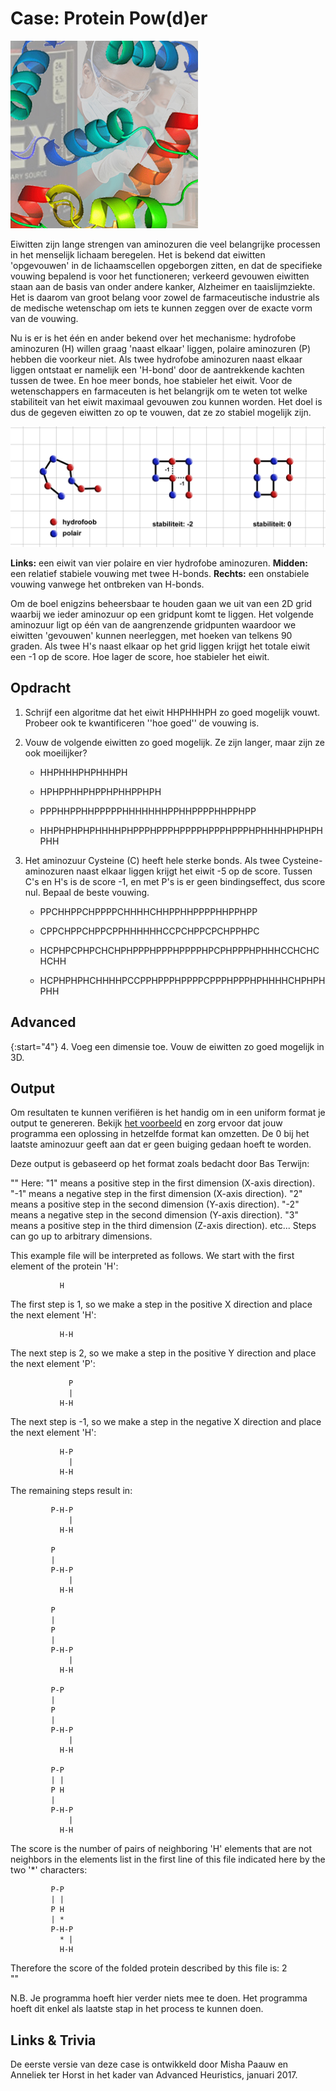 # Case: Protein Pow(d)er

![een fotomontage met vooraan kleurige spiraalvormige dingen, achter links een uitsnede van een pot weipoeder en rechts een stock foto van een stel medewerkers in een laboratorium, met op de voorgrond een persoon met een veiligheidsbril, mondkapje en een flinke pipet](Proteinpowder.jpg)

Eiwitten zijn lange strengen van aminozuren die veel belangrijke processen in het menselijk lichaam beregelen. Het is bekend dat eiwitten 'opgevouwen' in de lichaamscellen opgeborgen zitten, en dat de specifieke vouwing bepalend is voor het functioneren; verkeerd gevouwen eiwitten staan aan de basis van onder andere kanker, Alzheimer en taaislijmziekte. Het is daarom van groot belang voor zowel de farmaceutische industrie als de medische wetenschap om iets te kunnen zeggen over de exacte vorm van de vouwing.

Nu is er is het één en ander bekend over het mechanisme: hydrofobe aminozuren (H) willen graag 'naast elkaar' liggen, polaire aminozuren (P) hebben die voorkeur niet. Als twee hydrofobe aminozuren naast elkaar liggen ontstaat er namelijk een 'H-bond' door de aantrekkende kachten tussen de twee. En hoe meer bonds, hoe stabieler het eiwit. Voor de wetenschappers en farmaceuten is het belangrijk om te weten tot welke stabiliteit van het eiwit maximaal gevouwen zou kunnen worden. Het doel is dus de gegeven eiwitten zo op te vouwen, dat ze zo stabiel mogelijk zijn.

![](GoodBadFoldings.jpg)

**Links:** een eiwit van vier polaire en vier hydrofobe aminozuren. **Midden:** een relatief stabiele vouwing met twee H-bonds. **Rechts:** een onstabiele vouwing vanwege het ontbreken van H-bonds.

Om de boel enigzins beheersbaar te houden gaan we uit van een 2D grid waarbij we ieder aminozuur op een gridpunt komt te liggen. Het volgende aminozuur ligt op één van de aangrenzende gridpunten waardoor we eiwitten 'gevouwen' kunnen neerleggen, met hoeken van telkens 90 graden. Als twee H's naast elkaar op het grid liggen krijgt het totale eiwit een -1 op de score. Hoe lager de score, hoe stabieler het eiwit.

## Opdracht

1. Schrijf een algoritme dat het eiwit HHPHHHPH zo goed mogelijk vouwt. Probeer ook te kwantificeren ''hoe goed'' de vouwing is.


2. Vouw de volgende eiwitten zo goed mogelijk. Ze zijn langer, maar zijn ze ook moeilijker?

    * HHPHHHPHPHHHPH 

    * HPHPPHHPHPPHPHHPPHPH

    * PPPHHPPHHPPPPPHHHHHHHPPHHPPPPHHPPHPP

    * HHPHPHPHPHHHHPHPPPHPPPHPPPPHPPPHPPPHPHHHHPHPHPHPHH 



3. Het aminozuur Cysteine (C) heeft hele sterke bonds. Als twee Cysteine-aminozuren naast elkaar liggen krijgt het eiwit -5 op de score. Tussen C's en H's is de score -1, en met P's is er geen bindingseffect, dus score nul. Bepaal de beste vouwing.

    * PPCHHPPCHPPPPCHHHHCHHPPHHPPPPHHPPHPP

    * CPPCHPPCHPPCPPHHHHHHCCPCHPPCPCHPPHPC

    * HCPHPCPHPCHCHPHPPPHPPPHPPPPHPCPHPPPHPHHHCCHCHCHCHH

    * HCPHPHPHCHHHHPCCPPHPPPHPPPPCPPPHPPPHPHHHHCHPHPHPHH 


## Advanced

{:start="4"}
4. Voeg een dimensie toe. Vouw de eiwitten zo goed mogelijk in 3D.

## Output

Om resultaten te kunnen verifiëren is het handig om in een uniform format je output te genereren. 
Bekijk [het voorbeeld](example_output.csv) en zorg ervoor dat jouw programma een oplossing in hetzelfde format kan omzetten.
De 0 bij het laatste aminozuur geeft aan dat er geen buiging gedaan hoeft te worden.

Deze output is gebaseerd op het format zoals bedacht door Bas Terwijn: 


""
Here:
  "1" means a positive step in the first  dimension (X-axis direction).
 "-1" means a negative step in the first  dimension (X-axis direction).
  "2" means a positive step in the second dimension (Y-axis direction).
 "-2" means a negative step in the second dimension (Y-axis direction).
  "3" means a positive step in the third  dimension (Z-axis direction).
  etc...
Steps can go up to arbitrary dimensions.

This example file will be interpreted as follows. We start with the
first element of the protein 'H':

               H

The first step is 1, so we make a step in the positive X direction
and place the next element 'H':

               H-H

The next step is 2, so we make a step in the positive Y direction
and place the next element 'P':

                 P
                 |
               H-H

The next step is -1, so we make a step in the negative X direction
and place the next element 'H':

               H-P
                 |
               H-H

The remaining steps result in:


             P-H-P
                 |
               H-H

             P
             |
             P-H-P
                 |
               H-H

             P
             |
             P
             |
             P-H-P
                 |
               H-H

             P-P
             |
             P
             |
             P-H-P
                 |
               H-H

             P-P
             | |
             P H
             |
             P-H-P
                 |
               H-H


The score is the number of pairs of neighboring 'H' elements that
are not neighbors in the elements list in the first line of this
file indicated here by the two '*' characters:

             P-P
             | |
             P H
             | *
             P-H-P
               * |
               H-H

Therefore the score of the folded protein described by this file is: 2  
""

N.B. Je programma hoeft hier verder niets mee te doen. Het programma hoeft dit enkel als laatste stap in het process te kunnen doen.

## Links & Trivia

De eerste versie van deze case is ontwikkeld door Misha Paauw en Anneliek ter Horst in het kader van Advanced Heuristics, januari 2017.